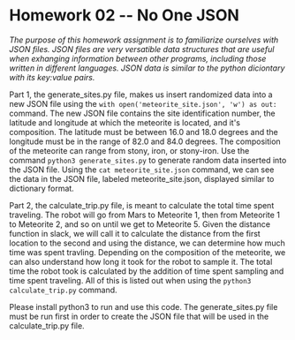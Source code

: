 # Homework 02 -- No One JSON

*The purpose of this homework assignment is to familiarize ourselves with JSON files. JSON files are very versatible data structures
that are useful when exhanging information between other programs, including those written in different languages. JSON data
is similar to the python diciontary with its key:value pairs.* 

Part 1, the generate_sites.py file, makes us insert randomized data into a new JSON file using the `with open('meteorite_site.json', 'w') as out:` command.
The new JSON file contains the site identification number, the latitude and longitude at which the meteorite is located, and it's composition. 
The latitude must be between 16.0 and 18.0 degrees and the longitude must be in the range of 82.0 and 84.0 degrees. The composition of the meteorite can range from 
stony, iron, or stony-iron.
Use the command `python3 generate_sites.py` to generate random data inserted into the JSON file. Using the `cat meteorite_site.json`
command, we can see the data in the JSON file, labeled meteorite_site.json, displayed similar to dictionary format. 

Part 2, the calculate_trip.py file, is meant to calculate the total time spent traveling.  The robot will go from Mars to Meteorite 1, then
from Meteorite 1 to Meteorite 2, and so on until we get to Meteorite 5. Given the distance function in slack, we will call it to
calculate the distance from the first location to the second and using the distance, we can determine how much time was spent travling. 
Depending on the composition of the meteorite, we can also understand how long it took for the robot to sample it. The total time the robot took is calculated by the addition of time spent sampling and time spent traveling. All of this is listed out when 
using the `python3 calculate_trip.py` command.

Please install python3 to run and use this code. The generate_sites.py file must be run first in order to create the JSON file that will be used in the calculate_trip.py file. 

